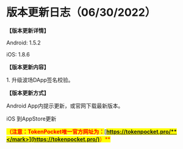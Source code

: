 # 版本更新日志（06/30/2022）

**【版本更新详情】**

Android: 1.5.2

iOS: 1.8.6

&#x20;

**【版本更新内容】**

1\. 升级波场DApp签名校验。



**【版本更新方式】**&#x20;

Android App内提示更新，或官网下载最新版本。

iOS 到AppStore更新

<mark style="color:red;">**（注意：TokenPocket唯一官方网址为：**</mark>[<mark style="color:red;">**https://tokenpocket.pro/**</mark>](https://tokenpocket.pro/)<mark style="color:red;">**）**</mark>

